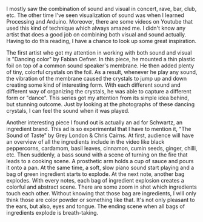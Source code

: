 I mostly saw the combination of sound and visual in concert, rave, bar, club, etc. The other time I've seen visualization of sound was when I learned Processing and Arduino. Moreover, there are some videos on Youtube that used this kind of technique which always amazed me. I didn't know any artist that does a good job on combining both visual and sound actually. Having to do this reading, I have a chance to look up some great inspiration.

The first artist who got my attention in working with both sound and visual is "Dancing color" by Fabian Oefner. In this piece, he mounted a thin plastic foil on top of a common sound speaker's membrane. He then added plenty of tiny, colorful crystals on the foil. As a result, whenever he play any sound, the vibration of the membrane caused the crystals to jump up and down creating some kind of interesting form. With each different sound and different way of organizing the crystals, he was able to capture a different form or "dance". This series got my attention from its simple idea behind, but stunning outcome. Just by looking at the photographs of these dancing crystals, I can feel the sound when it was played.

Another interesting piece I found out is actually an ad for Schwartz, an ingredient brand. This ad is so experimental that I have to mention it, "The Sound of Taste" by Grey London & Chris Cairns. At first, audience will have an overview of all the ingredients include in the video like black peppercorns, cardamom, basil leaves, cinnamon, cumin seeds, ginger, chilli, etc. Then suddenly, a bass sound with a scene of turning on the fire that leads to a cooking scene. A prosthetic arm holds a cup of sauce and pours it onto a pan. At the same time, a soft, slow piano sound start playing and a bag of green ingredient starts to explode. At the next note, another bag explodes. With every notes, each bag of ingredient explosion creates a colorful and abstract scene. There are some zoom in shot which ingredients touch each other. Without knowing that those bag are ingredients, I will only think those are color powder or something like that. It's not only pleasant to the ears, but also, eyes and tongue. The ending scene when all bags of ingredients explode is breath-taking.     
